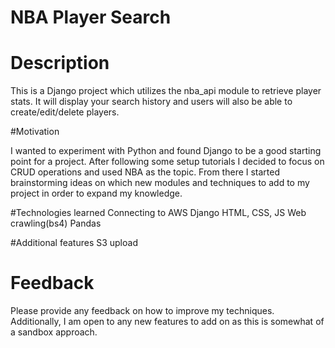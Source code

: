 # NBA Player Search

# Description

This is a Django project which utilizes the nba_api module to retrieve player stats. 
It will display your search history and users will also be able to create/edit/delete players.

#Motivation

I wanted to experiment with Python and found Django to be a good starting point for a project. 
After following some setup tutorials I decided to focus on CRUD operations and used NBA as the topic.
From there I started brainstorming ideas on which new modules and techniques to add to my project in order to expand my knowledge.

#Technologies learned
Connecting to AWS
Django
HTML, CSS, JS
Web crawling(bs4)
Pandas

#Additional features
S3 upload

# Feedback
Please provide any feedback on how to improve my techniques.
Additionally, I am open to any new features to add on as this is somewhat of a sandbox approach.